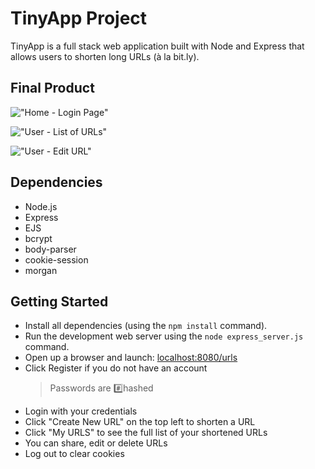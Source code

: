 # TinyApp Project

TinyApp is a full stack web application built with Node and Express that allows users to shorten long URLs (à la bit.ly).

## Final Product

!["Home - Login Page"](#)

!["User - List of URLs"](#)

!["User - Edit URL"](#)

## Dependencies

- Node.js
- Express
- EJS
- bcrypt
- body-parser
- cookie-session
- morgan

## Getting Started

- Install all dependencies (using the `npm install` command).
- Run the development web server using the `node express_server.js` command.
- Open up a browser and launch: [localhost:8080/urls](localhost:8080/urls)
- Click Register if you do not have an account
  > Passwords are #️⃣hashed 
- Login with your credentials 
- Click "Create New URL" on the top left to shorten a URL
- Click "My URLS" to see the full list of your shortened URLs
- You can share, edit or delete URLs
- Log out to clear cookies